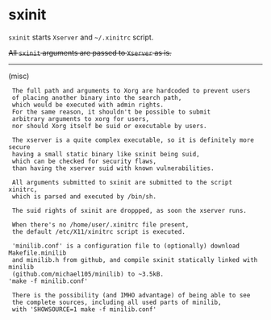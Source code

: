 # sxinit


`sxinit` starts `Xserver` and `~/.xinitrc` script. 

~~All `sxinit` arguments are passed to `Xserver` as is.~~


----

(misc)

	 The full path and arguments to Xorg are hardcoded to prevent users 
	 of placing another binary into the search path,
	 which would be executed with admin rights.
	 For the same reason, it shouldn't be possible to submit 
	 arbitrary arguments to xorg for users,
	 nor should Xorg itself be suid or executable by users.
	
	 The xserver is a quite complex executable, so it is definitely more secure 
	 having a small static binary like sxinit being suid,
	 which can be checked for security flaws,
	 than having the xserver suid with known vulnerabilities.
	
	 All arguments submitted to sxinit are submitted to the script xinitrc,
	 which is parsed and executed by /bin/sh.
	
	 The suid rights of sxinit are droppped, as soon the xserver runs.
	
	 When there's no /home/user/.xinitrc file present,
	 the default /etc/X11/xinitrc script is executed.
	
	 'minilib.conf' is a configuration file to (optionally) download Makefile.minilib 
	 and minilib.h from github, and compile sxinit statically linked with minilib 
	 (github.com/michael105/minilib) to ~3.5kB.
    'make -f minilib.conf'
	 
	 There is the possibility (and IMHO advantage) of being able to see
	 the complete sources, including all used parts of minilib,
	 with 'SHOWSOURCE=1 make -f minilib.conf'



